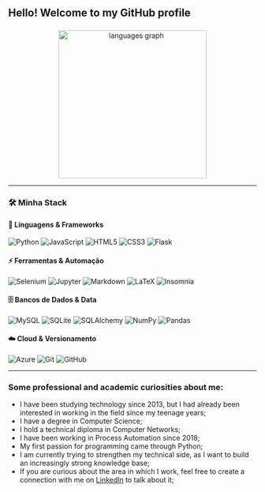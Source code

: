 <h2 align="left">Hello! Welcome to my GitHub profile</h2>

###

<div align="center">
  <img src="https://github-readme-stats.vercel.app/api/top-langs?username=ViniMMartins&locale=en&hide_title=true&layout=compact&card_width=320&langs_count=5&theme=dark&hide_border=true&order=2" height="300" alt="languages graph"  />
</div>

---

### 🛠️ Minha Stack

#### 🐍 Linguagens & Frameworks
![Python](https://img.shields.io/badge/Python-3776AB?style=for-the-badge&logo=python&logoColor=white)
![JavaScript](https://img.shields.io/badge/JavaScript-F7DF1E?style=for-the-badge&logo=javascript&logoColor=black)
![HTML5](https://img.shields.io/badge/HTML5-E34F26?style=for-the-badge&logo=html5&logoColor=white)
![CSS3](https://img.shields.io/badge/CSS3-1572B6?style=for-the-badge&logo=css3&logoColor=white)
![Flask](https://img.shields.io/badge/Flask-000000?style=for-the-badge&logo=flask&logoColor=white)

#### ⚡ Ferramentas & Automação
![Selenium](https://img.shields.io/badge/Selenium-43B02A?style=for-the-badge&logo=selenium&logoColor=white)
![Jupyter](https://img.shields.io/badge/Jupyter-F37626?style=for-the-badge&logo=jupyter&logoColor=white)
![Markdown](https://img.shields.io/badge/Markdown-000000?style=for-the-badge&logo=markdown&logoColor=white)
![LaTeX](https://img.shields.io/badge/LaTeX-008080?style=for-the-badge&logo=latex&logoColor=white)
![Insomnia](https://img.shields.io/badge/Insomnia-4000BF?style=for-the-badge&logo=insomnia&logoColor=white)

#### 🗄️ Bancos de Dados & Data
![MySQL](https://img.shields.io/badge/MySQL-4479A1?style=for-the-badge&logo=mysql&logoColor=white)
![SQLite](https://img.shields.io/badge/SQLite-003B57?style=for-the-badge&logo=sqlite&logoColor=white)
![SQLAlchemy](https://img.shields.io/badge/SQLAlchemy-D71F00?style=for-the-badge&logo=python&logoColor=white)
![NumPy](https://img.shields.io/badge/NumPy-013243?style=for-the-badge&logo=numpy&logoColor=white)
![Pandas](https://img.shields.io/badge/Pandas-150458?style=for-the-badge&logo=pandas&logoColor=white)

#### ☁️ Cloud & Versionamento
![Azure](https://img.shields.io/badge/Azure-0078D4?style=for-the-badge&logo=microsoftazure&logoColor=white)
![Git](https://img.shields.io/badge/Git-F05032?style=for-the-badge&logo=git&logoColor=white)
![GitHub](https://img.shields.io/badge/GitHub-181717?style=for-the-badge&logo=github&logoColor=white)

---

### Some professional and academic curiosities about me:

- I have been studying technology since 2013, but I had already been interested in working in the field since my teenage years;
- I have a degree in Computer Science;
- I hold a technical diploma in Computer Networks;
- I have been working in Process Automation since 2018;
- My first passion for programming came through Python;
- I am currently trying to strengthen my technical side, as I want to build an increasingly strong knowledge base;
- If you are curious about the area in which I work, feel free to create a connection with me on [LinkedIn](https://www.linkedin.com/in/vinicius-m-martins/) to talk about it;
